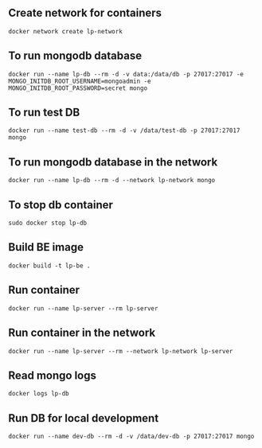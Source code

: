 ## Create network for containers

`docker network create lp-network`

## To run mongodb database

`docker run --name lp-db --rm -d -v data:/data/db -p 27017:27017 -e MONGO_INITDB_ROOT_USERNAME=mongoadmin -e MONGO_INITDB_ROOT_PASSWORD=secret mongo`

## To run test DB

`docker run --name test-db --rm -d -v /data/test-db -p 27017:27017 mongo`

## To run mongodb database in the network

`docker run --name lp-db --rm -d --network lp-network mongo`

## To stop db container

`sudo docker stop lp-db`

## Build BE image

`docker build -t lp-be .`

## Run container

`docker run --name lp-server --rm lp-server`

## Run container in the network

`docker run --name lp-server --rm --network lp-network lp-server`

## Read mongo logs

`docker logs lp-db`

## Run DB for local development

`docker run --name dev-db --rm -d -v /data/dev-db -p 27017:27017 mongo`
